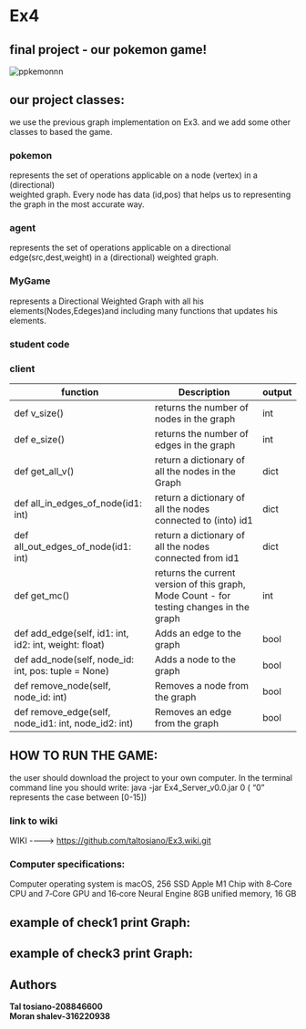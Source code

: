 # Ex4


## final project - our pokemon game!

![ppkemonnn](https://user-images.githubusercontent.com/94299489/148839230-246413c2-f5b0-4d7a-92f5-df1452c42756.png)

        
## our project classes:
we use the previous graph implementation on Ex3. and we add some other classes to based the game.

### pokemon
represents the set of operations applicable on a  node (vertex) in a (directional)     
 weighted graph.
Every node has data (id,pos) that helps us to representing the graph in the most accurate way. 

### agent
represents the set of operations applicable on a directional  edge(src,dest,weight)  in a (directional) weighted graph.

### MyGame
represents a Directional Weighted Graph with all his elements(Nodes,Edeges)and   including many functions that updates his elements.

### student code

### client

|function  |  Description |  output |
| ------------ | ------------ | ------------ | 
|  def v_size() |  returns the number of nodes in the graph |  int |
|  def e_size() |  returns the number of edges in the graph |   int |
| def get_all_v() | return a dictionary of all the nodes in the Graph | dict  |
| def all_in_edges_of_node(id1: int) | return a dictionary of all the nodes connected to (into) id1 |  dict |
| def all_out_edges_of_node(id1: int) | return a dictionary of all the nodes connected from id1 |   dict |
| def get_mc() | returns the current version of this graph, Mode Count - for testing changes in the graph |   int |
| def add_edge(self, id1: int, id2: int, weight: float) | Adds an edge to the graph  | bool |
| def add_node(self, node_id: int, pos: tuple = None)  |   Adds a node to the graph  |  bool |
| def remove_node(self, node_id: int) |   Removes a node from the graph  | bool  |
| def remove_edge(self, node_id1: int, node_id2: int)|  Removes an edge from the graph   |  bool  | 

## HOW TO RUN THE GAME:
the user should download the project to your own computer. In the terminal command line you should write: 
java -jar Ex4_Server_v0.0.jar 0  ( “0” represents the case between [0-15])


### link to wiki 
 WIKI ----> https://github.com/taltosiano/Ex3.wiki.git

### Computer specifications:
Computer operating system is macOS, 256 SSD Apple M1 Chip with 8‑Core CPU and 7‑Core GPU and 16‑core Neural Engine 8GB unified memory, 16 GB

## example of check1 print Graph:

## example of check3 print Graph:


## Authors
**Tal tosiano-208846600**  
**Moran shalev-316220938**
